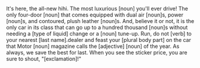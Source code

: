 It's here, the all-new hihi. The most luxurious
[noun] you'll ever drive! The only four-door [noun] that
comes equipped with dual air [noun]s, power [noun]s,
and contoured, plush leather [noun]s. And, believe it or not,
it is the only car in its class that can go up to a hundred thousand
[noun]s without needing a [type of liquid] change or
a [noun] tune-up. Run, do not [verb] to your nearest
[last name].dealer and feast your [plural body part] on
the car that Motor [noun] magazine calls the [adjective]
[noun] of the year. As always, we save the best for last. When
you see the sticker price, you are sure to shout, "[exclamation]!"
